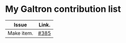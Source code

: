 My Galtron contribution list
===============================
|Issue               | Link.                       |
|--------------------|-----------------------------|
|Make item.          |[#385](https://github.com/inureyes/Galtron/issues/385)|
